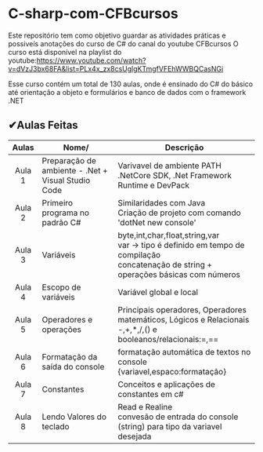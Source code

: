 # C-sharp-com-CFBcursos
  Este repositório tem como objetivo guardar as atividades práticas e possiveís anotações do curso de C# do canal do youtube CFBcursos
  O curso está disponível na playlist do youtube:https://www.youtube.com/watch?v=dVzJ3bx68FA&list=PLx4x_zx8csUglgKTmgfVFEhWWBQCasNGi
  
  Esse curso contém um total de 130 aulas, onde é ensinado do C# do básico até orientação a objeto e formulários e banco de dados com o framework .NET
  
  ✔Aulas Feitas
  --------------
  
  Aulas   | Nome/                                                |Descrição 
:--------:|------------------------------------------------------|-------------------------
Aula 1    | Preparação de ambiente - .Net + Visual Studio Code   |Varivavel de ambiente PATH </br> .NetCore SDK, .Net Framework Runtime e DevPack
Aula 2    | Primeiro programa no padrão C#           |Similaridades com Java </br> Criação de projeto com comando 'dotNet new console'
Aula 3    | Variáveis </br>                                      |byte,int,char,float,string,var </br> var -> tipo é definido em tempo de compilação </br> concatenação de string + operações básicas com números
Aula 4    | Escopo de variáveis                                       |Variável global e local
Aula 5    | Operadores e operações                                     |Principais operadores, Operadores matemáticos, Lógicos e Relacionais</br> -,+,*,/,() e booleanos/relacionais:=,==
Aula 6    | Formatação da saída do console                             |formatação automática de textos no console </br> {variavel,espaco:formatação}
Aula 7    | Constantes                            |Conceitos e aplicações de constantes em c#
Aula 8    | Lendo Valores do teclado                            |Read e Realine </br> convesão de entrada do console (string) para tipo da variavel desejada
